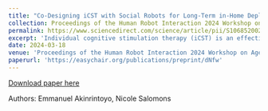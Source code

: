 ```yaml
---
title: "Co-Designing iCST with Social Robots for Long-Term in-Home Deployment for Persons with Dementia"
collection: Proceedings of the Human Robot Interaction 2024 Workshop on Ageing in Place
permalink: https://www.sciencedirect.com/science/article/pii/S1068520023000226
excerpt: 'Individual cognitive stimulation therapy (iCST) is an effective therapeutic intervention that has been explored for aiding the cognitive ability of persons with dementia (PwDs). Despite its significant benefits, research evidence shows that it has been limited due to the burdens of caregivers, thus leading to low adherence. Therefore, this work explores the development of a social robot by co-designing with the key stakeholders for a 4-week in-home deployment in the homes of 10 PwDs. The system’s effectiveness will be evaluated by assessing changes in the quality of life of the users and the caregiving burdens of their carers.'
date: 2024-03-18
venue: 'Proceedings of the Human Robot Interaction 2024 Workshop on Ageing in Place'
paperurl: 'https://easychair.org/publications/preprint/dNfw'
---
```



[Download paper here](http://academicpages.github.io/files/paper2.pdf)

Authors: Emmanuel Akinrintoyo, Nicole Salomons
